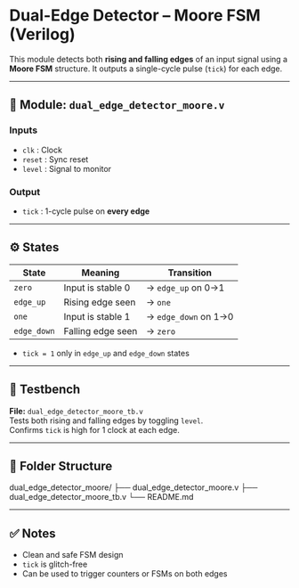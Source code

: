 # Dual-Edge Detector – Moore FSM (Verilog)

This module detects both **rising and falling edges** of an input signal using a **Moore FSM** structure. It outputs a single-cycle pulse (`tick`) for each edge.

---

## 🔧 Module: `dual_edge_detector_moore.v`

### Inputs
- `clk` : Clock
- `reset` : Sync reset
- `level` : Signal to monitor

### Output
- `tick` : 1-cycle pulse on **every edge**

---

## ⚙️ States

| State       | Meaning            | Transition         |
|-------------|--------------------|--------------------|
| `zero`      | Input is stable 0  | → `edge_up` on 0→1 |
| `edge_up`   | Rising edge seen   | → `one`            |
| `one`       | Input is stable 1  | → `edge_down` on 1→0 |
| `edge_down` | Falling edge seen  | → `zero`           |

- `tick = 1` only in `edge_up` and `edge_down` states

---

## 🧪 Testbench

**File:** `dual_edge_detector_moore_tb.v`  
Tests both rising and falling edges by toggling `level`.  
Confirms `tick` is high for 1 clock at each edge.

---

## 📁 Folder Structure

dual_edge_detector_moore/ ├── dual_edge_detector_moore.v ├── dual_edge_detector_moore_tb.v └── README.md


---

## ✅ Notes

- Clean and safe FSM design
- `tick` is glitch-free
- Can be used to trigger counters or FSMs on both edges

